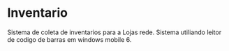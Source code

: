 Inventario
==========
Sistema de coleta de inventarios para a Lojas rede.
Sistema utiliando leitor de codigo de barras em windows mobile 6.
